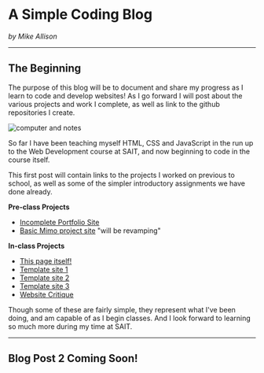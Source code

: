 # A Simple Coding Blog

*by Mike Allison*

---
[]()
[]()
[]()
---

## The Beginning
The purpose of this blog will be to document and share my progress as I learn to code and develop websites! As I go forward I will post about the various projects and work I complete, as well as link to the github repositories I create.

![computer and notes](https://i.picsum.photos/id/180/2400/1600.jpg?hmac=Ig-CXcpNdmh51k3kXpNqNqcDYTwXCIaonYiBOnLXBb8)

So far I have been teaching myself HTML, CSS and JavaScript in the run up to the Web Development course at SAIT, and now beginning to code in the course itself.

This first post will contain links to the projects I worked on previous to school, as well as some of the simpler introductory assignments we have done already.

**Pre-class Projects**
- [Incomplete Portfolio Site](https://github.com/Huntthee/majjic)
- [Basic Mimo project site](https://github.com/Huntthee/Huntthee.github.io) "will be revamping"

**In-class Projects**
- [This page itself!](#)
- [Template site 1](https://github.com/Huntthee/cpnt201-a1-pixfly)
- [Template site 2](https://github.com/Huntthee/cpnt201-a1-ethereal)
- [Template site 3](https://github.com/Huntthee/cpnt201-a1-editorial)
- [Website Critique](https://github.com/Huntthee/DSGN270-a1/blob/main/dsgn270-a1.md)

Though some of these are fairly simple, they represent what I've been doing, and am capable of as I begin classes. And I look forward to learning so much more during my time at SAIT.

---

## Blog Post 2 Coming Soon!